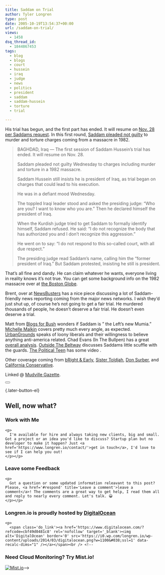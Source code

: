 ```yaml
---
title: Saddam on Trial
author: Tyler Longren
type: post
date: 2005-10-19T13:54:37+00:00
url: /saddam-on-trial/
views:
  - 1458
dsq_thread_id:
  - 1844867453
tags:
  - blog
  - blogs
  - court
  - hussein
  - iraq
  - judge
  - news
  - politics
  - president
  - saddam
  - saddam-hussein
  - torture
  - trial

---
```

His trial has begun, and the first part has ended. It will resume on [Nov. 28 per Saddams request][1]. In this first round, [Saddam pleaded not guilty][2] to murder and torture charges coming from a massacre in 1982.

> BAGHDAD, Iraq &#8212; The first session of Saddam Hussein&#8217;s trial has ended. It will resume on Nov. 28.
> 
> Saddam pleaded not guilty Wednesday to charges including murder and torture in a 1982 massacre.
> 
> Saddam Hussein still insists he is president of Iraq, as trial began on charges that could lead to his execution.
> 
> He was in a defiant mood Wednesday.
> 
> The toppled Iraqi leader stood and asked the presiding judge: &#8220;Who are you? I want to know who you are.&#8221; Then he declared himself the president of Iraq.
> 
> When the Kurdish judge tried to get Saddam to formally identify himself, Saddam refused. He said: &#8220;I do not recognize the body that has authorized you and I don&#8217;t recognize this aggression.&#8221;
> 
> He went on to say: &#8220;I do not respond to this so-called court, with all due respect.&#8221;
> 
> The presiding judge read Saddam&#8217;s name, calling him the &#8220;former president of Iraq.&#8221; But Saddam protested, insisting he still is president.

That&#8217;s all fine and dandy. He can claim whatever he wants, everyone living in reality knows it&#8217;s not true. You can get some background info on the 1982 massacre over at [the Boston Globe][3].

Brent, over at [NewsBusters][4] has a nice piece discussing a lot of Saddam-friendly news reporting coming from the major news networks. I wish they&#8217;d just shut up, of course he&#8217;s not going to get a fair trial. He murdered thousands of people, he doesn&#8217;t deserve a fair trial. He doesn&#8217;t even deserve a trial.

Matt from [Blogs for Bush][5] wonders if Saddam is &#8221; the Left&#8217;s new Mumia.&#8221; [Michelle Malkin][6] covers pretty much every angle, as expected. [UrbanGrounds][7] speaks of loony liberals and their willingness to believe anything anti-america related. Chad Evans (In The Bullpen) has a great [overall analysis][8]. [Outside The Beltway][9] discusses Saddams little scuffle with the guards. [The Political Teen][10] has some video .

Other coverage coming from [bRight & Early][11], [Sister Toldjah][12], [Don Surber][13], and [California Conservative][14].

Linked @ [Mudville Gazette][15]. 

<div class="wpulike wpulike-default " >
  <div class="wp_ulike_general_class wp_ulike_is_not_liked">
    <button type="button"
					aria-label="Like Button"
					data-ulike-id="2048"
					data-ulike-nonce="36c66295ca"
					data-ulike-type="likeThis"
					data-ulike-template="wpulike-default"
					data-ulike-display-likers="0"
					data-ulike-disable-pophover="0"
					class="wp_ulike_btn wp_ulike_put_image wp_likethis_2048"></button><span class="count-box"></span>
  </div>
</div>

[][16]{.later-button-el}

<div class='what-next'>
  <h2>
    Well, now what?
  </h2>
  
  <div class='hire'>
    <h3>
      Work with Me
    </h3>
    
    <p>
      I'm available for hire and always taking new clients, big and small. Got a project or an idea you'd like to discuss? Startup plan but no developer to make it happen? Just <a href='https://www.longren.io/contact/'>get in touch</a>, I'd love to see if I can help you out!
    </p></p>
  </div>
  
  <div class='hire'>
    <h3>
      Leave some Feedback
    </h3>
    
    <p>
      Got a question or some updated information releavant to this post? Please, <a href='#respond' title='Leave a comment'>leave a comment</a>! The comments are a great way to get help, I read them all and reply to nearly every comment. Let's talk. 😀
    </p></p>
  </div>
  
  <div class='now-what-bottom-ad'>
    <h3>
      Longren.io is proudly hosted by <a href='https://www.digitalocean.com/?refcode=cbf49d0481c8'>DigitalOcean</a>
    </h3>
    
    <p>
      <span class='do_link'><a href='https://www.digitalocean.com/?refcode=cbf49d0481c8' rel='nofollow' target='_blank'><img alt='DigitalOcean' border='0' src='https://i0.wp.com/longren.io/wp-content/uploads/2014/03/digitalocean.png?w=1100&#038;ssl=1' data-recalc-dims="1" /></a></span><br /> <!--

<h3>Need Cloud Monitoring? Try Mist.io!</h3>

<span class='do_link'><a href='http://mist.io/?ref=tyler' rel='nofollow' target='_blank'><img alt='Mist.io' border='0' src='https://i0.wp.com/longren.io/wp-content/uploads/2014/04/mistio.jpg?w=1100&#038;ssl=1' data-recalc-dims="1"></a></span>--></div> </div>

 [1]: http://abcnews.go.com/US/wireStory?id=1229089
 [2]: http://www.kcci.com/news/5122428/detail.html
 [3]: http://www.boston.com/news/world/middleeast/articles/2005/10/18/as_hussein_trial_nears_town_reflects_on_horror/
 [4]: http://newsbusters.org/node/2353
 [5]: http://www.blogsforbush.com/mt/archives/005774.html
 [6]: http://michellemalkin.com/archives/003745.htm
 [7]: http://urbangrounds.com/2005/10/19/lies-lies-lies/
 [8]: http://www.inthebullpen.com/archives/2005/10/19/saddam-defiant-in-court/
 [9]: http://www.outsidethebeltway.com/archives/12337
 [10]: http://thepoliticalteen.net/2005/10/19/husseintrial/
 [11]: http://brightandearly.1southernyankee.com/2005/10/saddam-on-trial/
 [12]: http://sistertoldjah.com/archives/2005/10/19/defiant-saddam-pleads-innocent/
 [13]: http://donsurber.blogspot.com/2005/10/impeach-saddam.html
 [14]: http://www.californiaconservative.org/?p=1216
 [15]: http://www.mudvillegazette.com/archives/003702.html
 [16]: #